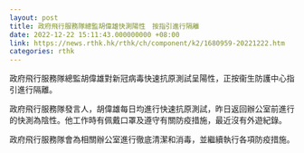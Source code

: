 ```yaml
---
layout: post
title: 政府飛行服務隊總監胡偉雄快測陽性　按指引進行隔離
date: 2022-12-22 15:11:43.000000000 +08:00
link: https://news.rthk.hk/rthk/ch/component/k2/1680959-20221222.htm
categories: rthk
---
```


政府飛行服務隊總監胡偉雄對新冠病毒快速抗原測試呈陽性，正按衞生防護中心指引進行隔離。

政府飛行服務隊發言人，胡偉雄每日均進行快速抗原測試，昨日返回辦公室前進行的快測為陰性。他工作時有佩戴口罩及遵守有關防疫措施，最近沒有外遊紀錄。

政府飛行服務隊會為相關辦公室進行徹底清潔和消毒，並繼續執行各項防疫措施。
